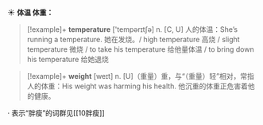 ☀ <span class="category">**体温 体重：**</span>
>[!example]+ <span class="vocabulary">**temperature**</span> ['tempərɪtʃə] 
> <span class="definition">n. [C, U] 人的体温：</span>She’s running a temperature. 她在发烧。/ high temperature 高烧 / slight temperature 微烧 / to take his temperature 给他量体温 / to bring down his temperature 给她退烧

>[!example]+ <span class="vocabulary">**weight**</span> [weɪt] 
> <span class="definition">n. [U]（重量）重，与“（重量）轻”相对，常指人的体重：</span>His weight was harming his health. 他沉重的体重正危害着他的健康。

· 表示“胖瘦”的词群见[[10胖瘦]]
